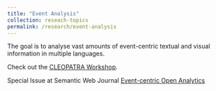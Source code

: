 ```yaml
---
title: "Event Analysis"
collection: reseach-topics
permalink: /research/event-analysis
---
```


The goal is to analyse vast amounts of event-centric textual and visual information in multiple languages. 

Check out the [CLEOPATRA Workshop](http://cleopatra-workshop.l3s.uni-hannover.de/).

Special Issue at Semantic Web Journal [Event-centric Open Analytics](http://www.semantic-web-journal.net/blog/call-papers-special-issue-event-centric-open-analytics)
